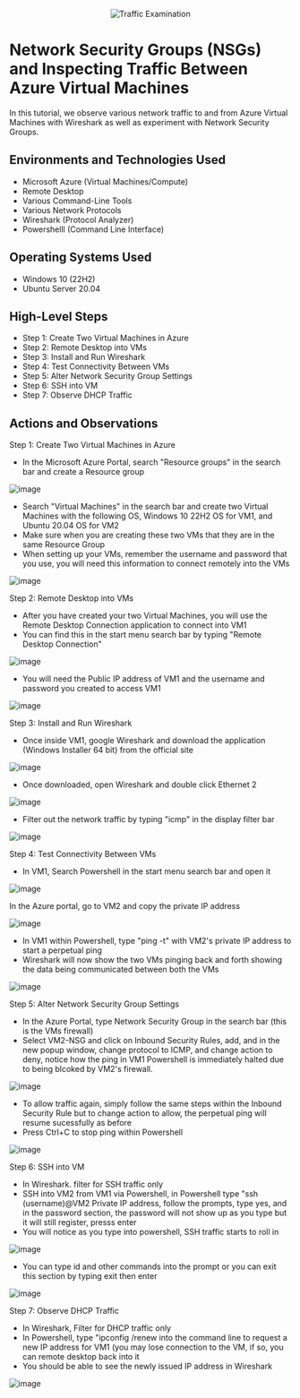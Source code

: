 <p align="center">
<img src="https://i.imgur.com/Ua7udoS.png" alt="Traffic Examination"/>
</p>

<h1>Network Security Groups (NSGs) and Inspecting Traffic Between Azure Virtual Machines</h1>
In this tutorial, we observe various network traffic to and from Azure Virtual Machines with Wireshark as well as experiment with Network Security Groups. <br />



<h2>Environments and Technologies Used</h2>

- Microsoft Azure (Virtual Machines/Compute)
- Remote Desktop
- Various Command-Line Tools
- Various Network Protocols 
- Wireshark (Protocol Analyzer)
- Powershelll (Command Line Interface)

<h2>Operating Systems Used </h2>

- Windows 10 (22H2)
- Ubuntu Server 20.04

<h2>High-Level Steps</h2>

- Step 1: Create Two Virtual Machines in Azure
- Step 2: Remote Desktop into VMs
- Step 3: Install and Run Wireshark
- Step 4: Test Connectivity Between VMs
- Step 5: Alter Network Security Group Settings
- Step 6: SSH into VM
- Step 7: Observe DHCP Traffic 

<h2>Actions and Observations</h2>

Step 1: Create Two Virtual Machines in Azure
- In the Microsoft Azure Portal, search "Resource groups" in the search bar and create a Resource group

![image](https://github.com/thechristinaq/Azure-network-protocols/assets/165831241/582317f7-0b1f-43b1-bbe5-8711124a01fa)

- Search "Virtual Machines" in the search bar and create two Virtual Machines with the following OS, Windows 10 22H2 OS for VM1, and Ubuntu 20.04 OS for VM2
- Make sure when you are creating these two VMs that they are in the same Resource Group
- When setting up your VMs, remember the username and password that you use, you will need this information to connect remotely into the VMs

![image](https://github.com/thechristinaq/Azure-network-protocols/assets/165831241/2aa7231a-a68c-4f00-a79a-d7c546291149)


Step 2: Remote Desktop into VMs
- After you have created your two Virtual Machines, you will use the Remote Desktop Connection application to connect into VM1
- You can find this in the start menu search bar by typing "Remote Desktop Connection" 

![image](https://github.com/thechristinaq/Azure-network-protocols/assets/165831241/a0b1267b-b229-4bff-ab21-954ffabed1ce)

- You will need the Public IP address of VM1 and the username and password you created to access VM1

![image](https://github.com/thechristinaq/Azure-network-protocols/assets/165831241/5e5dbb2b-b2d3-49e5-97bb-6f5271f91f91)


Step 3: Install and Run Wireshark
- Once inside VM1, google Wireshark and download the application (Windows Installer 64 bit) from the official site

![image](https://github.com/thechristinaq/Azure-network-protocols/assets/165831241/c23f76e1-9647-4dba-82cb-7e7591d99619)

- Once downloaded, open Wireshark and double click Ethernet 2 

![image](https://github.com/thechristinaq/Azure-network-protocols/assets/165831241/ab792b66-4687-4f43-9277-d562c0a9fdbd)

- Filter out the network traffic by typing "icmp" in the display filter bar 

![image](https://github.com/thechristinaq/Azure-network-protocols/assets/165831241/7af0fe3a-ee9b-4c25-bbd2-28d8146fb6a4)


Step 4: Test Connectivity Between VMs
- In VM1, Search Powershell in the start menu search bar and open it 

![image](https://github.com/thechristinaq/Azure-network-protocols/assets/165831241/719ac2de-70c4-4fac-8691-fb9066abbe99)

In the Azure portal, go to VM2 and copy the private IP address 

![image](https://github.com/thechristinaq/Azure-network-protocols/assets/165831241/4f598ed9-a5f0-4180-a529-03692a56cca0)

- In VM1 within Powershell, type "ping -t" with VM2's private IP address to start a perpetual ping 
- Wireshark will now show the two VMs pinging back and forth showing the data being communicated between both the VMs 

![image](https://github.com/thechristinaq/Azure-network-protocols/assets/165831241/333223a0-d17e-4d8c-af91-1f7c06a3eb0e)


Step 5: Alter Network Security Group Settings
- In the Azure Portal, type Network Security Group in the search bar (this is the VMs firewall)
- Select VM2-NSG and click on Inbound Security Rules, add, and in the new popup window, change protocol to ICMP, and change action to deny, notice how the ping in VM1 Powershell is immediately halted due to being blcoked by VM2's firewall. 

![image](https://github.com/thechristinaq/Azure-network-protocols/assets/165831241/c790bfb6-a4fe-40d5-a7e6-1910ab15e612)

- To allow traffic again, simply follow the same steps within the Inbound Security Rule but to change action to allow, the perpetual ping will resume sucessfully as before 
- Press Ctrl+C to stop ping within Powershell
  
![image](https://github.com/thechristinaq/Azure-network-protocols/assets/165831241/354b88d7-c007-40fd-8fe5-2ca55f2a155f)

Step 6: SSH into VM
- In Wireshark. filter for SSH traffic only 
- SSH into VM2 from VM1 via Powershell, in Powershell type "ssh (username)@VM2 Private IP address, follow the prompts, type yes, and in the password section, the password will not show up as you type but it will still register, presss enter
- You will notice as you type into powershell, SSH traffic starts to roll in  

![image](https://github.com/thechristinaq/Azure-network-protocols/assets/165831241/83e27d14-6973-4918-b05f-77b9fe228dad)

- You can type id and other commands into the prompt or you can exit this section by typing exit then enter
  
![image](https://github.com/thechristinaq/Azure-network-protocols/assets/165831241/53a1da94-8ef7-4348-b2f8-f408b1592f94)


Step 7: Observe DHCP Traffic
- In Wireshark, Filter for DHCP traffic only
- In Powershell, type "ipconfig /renew into the command line to request a new IP address for VM1 (you may lose connection to the VM, if so, you can remote desktop back into it 
- You should be able to see the newly issued IP address in Wireshark

![image](https://github.com/thechristinaq/Azure-network-protocols/assets/165831241/fe771e34-085a-4198-85ea-a7bf113f30d1)







